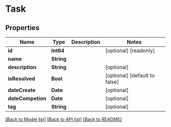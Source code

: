 # Task

## Properties
Name | Type | Description | Notes
------------ | ------------- | ------------- | -------------
**id** | **Int64** |  | [optional] [readonly] 
**name** | **String** |  | 
**description** | **String** |  | [optional] 
**isResolved** | **Bool** |  | [optional] [default to false]
**dateCreate** | **Date** |  | [optional] 
**dateCompetion** | **Date** |  | [optional] 
**tag** | **String** |  | [optional] 

[[Back to Model list]](../README.md#documentation-for-models) [[Back to API list]](../README.md#documentation-for-api-endpoints) [[Back to README]](../README.md)



